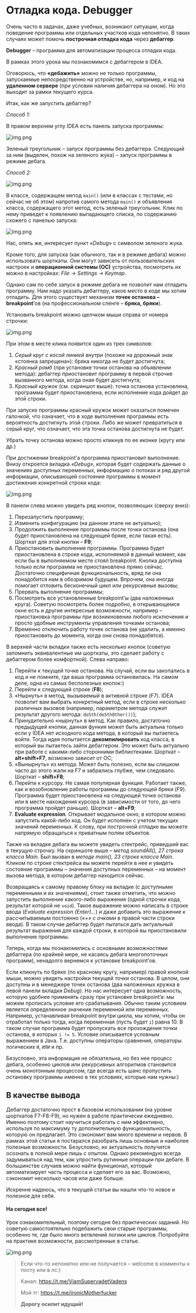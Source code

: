 # Отладка кода. Debugger

Очень часто в задачах, даже учебных, возникают ситуации, когда поведение программы или отдельных участков кода
непонятно. В таких случаях может помочь **построчная отладка кода** через **дебаггер**.

**Debugger** – программа для автоматизации процесса отладки кода.

В рамках этого урока мы познакомимся с дебаггером в IDEA.

Оговорюсь, что **«дебажить»** можно не только программы, запускаемые непосредственно на устройстве, но, например, и код
на **удаленном сервере** (при условии наличия дебаггера на оном). Но это выходит за рамки текущего курса.

Итак, как же запустить дебаггер?

_Способ 1:_

В правом верхнем углу IDEA есть панель запуска программы:

![img.png](picture1.png)

Зеленый треугольник – запуск программы без дебаггера. Следующий за ним (выделен, похож на зеленого жука) – запуск
программы в режиме дебага.

_Способ 2:_

![img.png](picture2.png)

В классе, содержащем метод `main()` (или в классах с тестами, но сейчас не об этом) напротив самого метода `main()` и
объявления класса, содержащего этот метод, есть зеленый треугольник. Клик по нему приведет к появлению выпадающего
списка, по содержанию схожего с панелью запуска:

![img.png](picture3.png)

Нас, опять же, интересует пункт _«Debug»_ с символом зеленого жука.

Кроме того, для запуска (как обычного, так и в режиме дебага) можно использовать шорткаты. Они могут зависеть от
пользовательских настроек и **операционной системы (ОС)** устройства, посмотреть их можно в настройках: _File ->
Settings -> Keymap_.

Однако сам по себе запуск в режиме дебага не позволит нам отладить программу. Нам надо указать дебаггеру, какое место в
коде мы хотим отладить. Для этого существует механизм **точек останова – breakpoint**’ов (на профессиональном сленге – 
**бряка, бряки**).

Установить breakpoint можно щелчком мыши справа от номера строчки:

![img.png](picture4.png)

При этом в месте клика появится один из трех символов:

1. _Серый круг с косой линией внутри_ (похоже на дорожный знак «стоянка запрещена»): бряка никогда не будет достигнута;
2. _Красный ромб_ (при установке точки останова на объявлении метода): дебаггер приостановит программу в первой строчке
   вызванного метода, когда оная будет достигнута;
3. _Красный кружок_ (см. скриншот выше): точка останова установлена, программа будет приостановлена, если исполнение
   кода дойдет до этой строки.

При запуске программы красный кружок может оказаться помечен галочкой, что означает, что в ходе выполнения программы
есть вероятность достигнуть этой строки. Либо же может превратиться в серый круг, что означает, что эта точка останова
достигнута не будет.

Убрать точку останова можно просто кликнув по ее иконке (кругу или др.)

При достижении breakpoint’а программа приостановит выполнение. Внизу откроется вкладка _«Debug»_, которая будет
содержать данные о значениях доступных переменных, информацию о потоках и ряд другой информации, описывающей состояние
программы в момент достижения конкретной строки кода:

![img.png](picture5.png)

В панели слева можно увидеть ряд кнопок, позволяющих (сверху вниз):

1. Перезапустить программу;
2. Изменить конфигурацию (на данном этапе не актуально);
3. Продолжить выполнение программы после точки останова (она будет приостановлена на следующей бряке, если такая есть).
   Шорткат для этой кнопки – **F9**;
4. Приостановить выполнение программы. Программа будет приостановлена в строке кода, исполняемой в данный момент, как
   если бы в выполняемом месте стоял breakpoint. Кнопка доступна только если программа не приостановлена прямо сейчас.
   Достаточно специфичная функциональность, вряд ли она понадобится нам в обозримом будущем. Впрочем, она иногда
   помогает отловить бесконечный цикл или рекурсивные вызовы;
5. Прервать выполнение программы;
6. Посмотреть все установленные breakpoint’ы (два наложенных круга). Советую посмотреть более подробно, в открывающемся
   окне есть и другие интересные возможности, например – приостановка программы при возникновении любого исключения и
   просто удобные инструменты управления точками останова;
7. Временно отключить работу точек останова (не удалить, а именно приостановить до момента, когда они снова
   понадобятся).

В верхней части вкладки также есть несколько кнопок (советую запомнить эквивалентные им шорткаты, это сделает работу с
дебаггером более комфортной). Слева направо:

1. Перейти к текущей точке останова. На случай, если вы закопались в код и не помните, где ваша программа остановилась.
   На самом деле, одна из самых бесполезных кнопок:)
2. Перейти к следующей строке (**F8**);
3. «Нырнуть» в метод, вызываемый в активной строке (F7). IDEA позволит вам выбрать конкретный метод, если в строке
   несколько различных вызовов (например, параметром метода служит результат другого метода: `doSth(doSthOther())`);
4. Принудительно «нырнуть» в метод. Как правило, достаточно предыдущей кнопки, данная функия может быть актуальна только
   если у IDEA нет исходного кода метода, в который вы пытаетесь войти. Тогда идея попытается **декомпилировать** код
   класса, в который вы пытаетесь зайти дебаггером. Это может быть актуально при работе с какими-либо сторонними
   библиотеками. Шорткат – **alt+shift+F7**, возможно зависит от ОС;
5. «Вынырнуть» из метода. Может быть полезно, если вы слишком часто до этого жали на F7 и забрались глубже, чем
   следовало. Шорткат – **shift+F8**;
6. Перейти к курсору. Не самая популярная функция. Работает также, как и возобновление работы программы до следующей
   бряки (F9). Программа будет приостановлена на следующей точке останова или в месте нахождения курсора (в зависимости
   от того, до чего программа пройдет раньше). Шорткат – **alt+F9**;
7. **Evaluate expression**. Открывает модальное окно, в котором можно запустить какой-либо код. Он будет исполнен с
   учетом текущих значений переменных. К слову, при построчной отладке вы можете напрямую обращаться к приватным полям
   объектов.

Также на вкладке дебага вы можете увидеть стектрейс, приведший вас в текущую строчку. На скриншоте выше – _метод
soundAll(), 27 строка класса Main_. Был вызван в _методе main(), 23 строке класса Main_. Кликом по строке стектрейса вы
можете перейти в нее и увидеть состояние программы – значения доступных переменных – на момент вызова метода, в котором
дебаггер находится сейчас.

Возвращаясь к самому правому блоку на вкладке (с доступными переменными и их значениями), стоит также отметить, что
можно запустить выполнение какого-либо выражения (одной строчки кода, результат которой не `void`). Такое выражение
можно написать в строке ввода (_Evaluate expression (Enter)…_) и даже добавить это выражение к рассчитываемым
постоянно (_«+» с очками_ в правой части строки ввода). В таком случае дебаггер будет пытаться дать актуальный результат
выражения для каждой строки, в которой вы приостановили выполнение программы.

Теперь, когда мы познакомились с основными возможностями дебаггера (по крайней мере, не касаясь дебага многопоточных
программ), ненадолго вернемся к установке breakpoint’ов.

Если кликнуть по бряке (по красному кругу, например) правой кнопкой мыши, можно увидеть настройки текущей точки
останова. В целом, они доступны и в менеджере точек останова (два наложенных кружка в левой панели вкладки _Debug_). Но
нас интересует одна возможность, которую удобнее применять сразу при установке breakpoint’a: мы можем прописать условие
его срабатывания. Обычно таким условием является определенное значение переменной или переменных. Например, устанавливая
breakpoint внутри цикла, мы хотим, чтобы он отработал только тогда, когда переменная (пусть будет `i`) равна 10. В таком
случае программа будет пропускать все прохождения точки останова, в которых `i != 5`. Условие описывается условным
выражением в Java. Т.е. доступны операторы сравнения, операторы логических `И`, `ИЛИ` и пр.

Безусловно, эта информация не обязательна, но без нее процесс дебага, особенно циклов или рекурсивных алгоритмов
становится очень монотонным процессом, где всегда есть шанс пропустить остановку программы именно в тех условиях,
которые нам нужны:)

## В качестве вывода

Дебаггер достаточно прост в базовом использовании (на уровне шорткатов F7-F8-F9), но нужен в работе практически
ежедневно. Именно поэтому стоит научиться работать с ним эффективно, используя по максимуму ту дополнительную
функциональность, которую он предлагает. Это сэкономит вам много времени и нервов. В рамках этой статьи я постарался
разобрать лишь основные и наиболее полезные возможности. Безусловно, их актуальность получится осознать в полной мере
лишь с опытом. Однако рекомендую всегда задумываться над тем, как упростить рутинные операции при дебаге. В большинстве
случаев можно найти функционал, который автоматизирует часть процесса и сделает его за вас. Возможно, сэкономит
несколько часов или даже больше.

Искренне надеюсь, что в текущей статьи вы нашли что-то новое и полезное для себя.

#### На сегодня все!

Урок ознакомительный, поэтому сегодня без практических заданий. Но советую самостоятельно подебажить свои старые
программы, особенно те, где было много ветвлений логики или циклов. Попробуйте на практике возможности, рассмотренные в
статье.

![img.png](../../../commonmedia/justTheoryFooter.png)

> Если что-то непонятно или не получается – welcome в комменты к посту или в лс:)
>
> Канал: https://t.me/ViamSupervadetVadens
>
> Мой тг: https://t.me/ironicMotherfucker
>
> **Дорогу осилит идущий!**